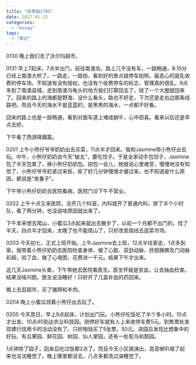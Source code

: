 ```yaml
---
title: "续草稿1705"
date: 2017-01-31
categories: 
  - "essay"
tags: 
  - "周记"
---
```


0130 晚上我们去了沃尔玛超市。

0131 早上7起床，7点半出门，前往南澳岛，路上几乎没有车，一路畅通，8:15分已经上南澳大桥了。一路走，一路拍，看到好的景点就停车拍照。最恶心的是乱收费的停车场，不知道有没有授权，也没有个收费停车的标志，管理真的很乱。9点多到了南澳县城，走到南澳乌龟头的地方我们打算回去了，绕了一个大圈就回来了。回来的路上的海都是野海，没什么看头，路也不好走，下次还是走右边那条线路吧。而且今天的海水不是蓝蓝的，是黑黑的海水，一点都不好看。

回来的路上也是一路畅通，看到对面车道上堵成蜗牛，心中窃喜。看来以后还是早点去好。

下午看了西游降魔篇。

0201 上午小熊仔爷爷奶奶出去买菜，11点半才回来。我和Jasmine带小熊仔出去玩。中午，小熊仔奶奶说今天“破五”，要吃饺子。于是全家动手包饺子，Jasmine包了半天包累了，换小熊仔奶奶包，刚包一会儿，她就说心里难受，慢慢地没有知觉了，小熊仔爷爷赶紧过来抠，抠了好几分钟慢慢才缓过来。也不知道是什么原因，都说是“发番子”。

下午带小熊仔奶奶去医院看病，医院门诊下午不营业。

0202 上午十点又来医院，没开几个科室，内科就开了普通内科，排了半个小时队，看了两分钟，也没说啥原因就出来了。

下午本来想去爬山，小蜜瓜3点起来就出去散步了，以前一个月都不出门的。找了半天，四点半才回来，太晚了也不能爬山了，只好改变路线去逛菜市场。

0203 今天初七，正式上班开始。上午Jasmine去上班，12点半往家走，1点多到家。我带着小熊仔奶奶去医院检查身体，做了心脏、双劲动脉、肝胆胰脾及门动脉彩超，验了血，做了心电图，花费进一千元。结果下午才出来。

这几天Jasmine头晕，下午带她去医院看医生。医生怀疑是贫血，让去抽血检查。结果没啥问题。医生说没睡好！只好开了几盒补血的药回来。

晚上去逛超市，买了猪蹄和羊肉。

0204 晚上小蜜瓜领着小熊仔出去玩了。

0205 今天周日，早上9点起床，计划出门玩。小熊仔吃饭吃了半个多小时。10点才出发。10点40到达农业科技园。刚停好车就有人上来收停车费5元。到售票处发现建行信用卡的活动没有了。只好掏钱买了5张票，50元。进园后发现比想象中的好玩，有瓜果园、鲜花园、树园、仙人掌园，还有一处鸵鸟和鹅园。

1点钟除了园子，回来后吃过饭都2点了。而且今天小区搞演出，高音喇叭唱了起来也没法睡觉了。晚上哪里都没去，八点多都洗过澡睡觉了。
